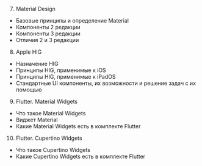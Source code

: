 7. Material Design
- Базовые принципы и определение Material
- Компоненты 2 редакции
- Компоненты 3 редакции
- Отличия 2 и 3 редакции

8. Apple HIG
- Назначение HIG
- Принципы HIG, применимые к iOS
- Принципы HIG, применимые к iPadOS
- Стандартные UI компоненты, их возможности и решение задач с их помощью

9. Flutter. Material Widgets
- Что такое Material Widgets
- Виджет Material
- Какие Material Widgets есть в комплекте Flutter

10. Flutter. Cupertino Widgets
- Что такое Cupertino Widgets
- Какие Cupertino Widgets есть в комплекте Flutter